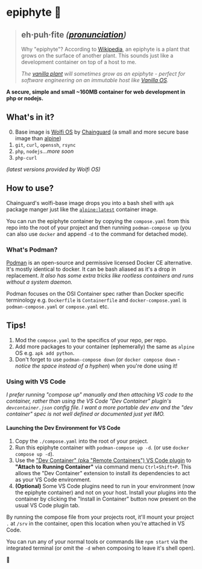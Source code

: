 # epiphyte 🌱

 > ## **eh**·puh·fite *([pronunciation](https://duckduckgo.com/?q=epiphyte+pronounce&ia=definition))*
>
> Why "epiphyte"? According to [Wikipedia](https://en.wikipedia.org/wiki/Epiphyte), an epiphyte is a plant that grows on the surface of another plant. This sounds just like a development container on top of a host to me.
>
>*The [vanilla plant](https://en.wikipedia.org/wiki/Vanilla_planifolia) will sometimes grow as an epiphyte - perfect for software engineering on an immutable host like [Vanilla OS](https://vanillaos.org/).*

**A secure, simple and small ~160MB container for web development in php or nodejs.**


## What's in it?

 0. Base image is [Wolfi OS](https://edu.chainguard.dev/chainguard/chainguard-images/reference/wolfi-base/overview/) by [Chainguard](https://www.chainguard.dev/) (a small and more secure base image than [alpine](https://hub.docker.com/_/alpine/))
 1. `git`, `curl`, `openssh`, `rsync`
 2. `php`, `nodejs`*...more soon* 
 3. `php-curl`
 
 *(latest versions provided by Wolfi OS)*

## How to use?

Chainguard's wolfi-base image drops you into a bash shell with `apk` package manger just like the [`alpine:latest`](https://hub.docker.com/_/alpine) container image. 

You can run the epiphyte container by copying the `compose.yaml` from this repo into the root of your project and then running `podman-compose up` (you can also use `docker` and append `-d` to the command for detached mode).

### What's Podman?

[Podman](https://podman.io/) is an open-source and permissive licensed Docker CE alternative. It's mostly identical to docker. It can be bash aliased as it's a drop in replacement. *It also has some extra tricks like rootless containers and runs without a system daemon.*

Podman focuses on the OSI Container spec rather than Docker specific terminology e.g. `Dockerfile` is `Containerfile` and `docker-compose.yaml` is `podman-compose.yaml` or `compose.yaml` etc. 

## Tips!

1. Mod the `compose.yaml` to the specifics of your repo, per repo.
2. Add more packages to your container (ephemerally) the same as `alpine` OS e.g. `apk add python`.
3. Don't forget to use `podman-compose down` (or `docker compose down` *- notice the space instead of a hyphen*) when you're done using it!

### Using with VS Code

*I prefer running "compose up" manually and then attaching VS code to the container, rather than using the VS Code "Dev Container" plugin's `devcontainer.json` config file. I want a more portable dev env and the "dev container" spec is not well defined or documented just yet IMO.*

#### Launching the Dev Environment for VS Code

1. Copy the `./compose.yaml` into the root of your project.
2. Run this epiphyte container with `podman-compose up -d`. (or use `docker compose up -d`).
3. Use the ["Dev Container" (pka "Remote Containers") VS Code plugin](https://marketplace.visualstudio.com/items?itemName=ms-vscode-remote.remote-containers) to **"Attach to Running Container"** via command menu `Ctrl+Shift+P`. This allows the "Dev Container" extension to install its dependencies to act as your VS Code environment.
4. **(Optional)** Some VS Code plugins need to run in your environment (now the epiphyte container) and not on your host. Install your plugins into the container by clicking the "Install in Container" button now present on the usual VS Code plugin tab.

By running the compose file from your projects root, it'll mount your project `.` at `/srv` in the container, open this location when you're attached in VS Code.

You can run any of your normal tools or commands like `npm start` via the integrated terminal (or omit the `-d` when composing to leave it's shell open). 

🚀